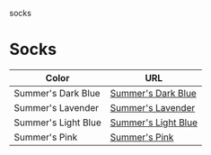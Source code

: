 socks
# Socks

| Color | URL |
| -- | -- |
| Summer's Dark Blue | [Summer's Dark Blue](./summers-dark-blue/README.md) |
| Summer's Lavender | [Summer's Lavender](./summers-lavender/README.md) |
| Summer's Light Blue | [Summer's Light Blue](./summers-light-blue/README.md) |
| Summer's Pink | [Summer's Pink](./summers-pink/README.md) |

